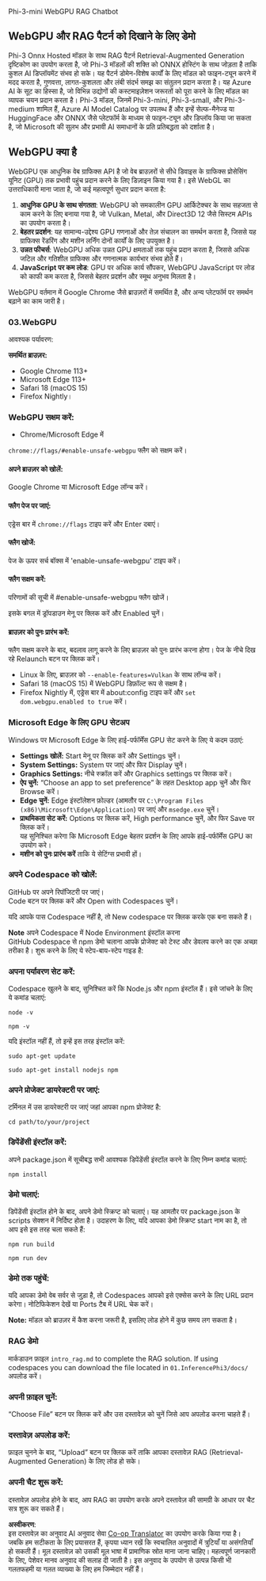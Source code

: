 <!--
CO_OP_TRANSLATOR_METADATA:
{
  "original_hash": "4aac6b8a5dcbbe9a32b47be30340cac2",
  "translation_date": "2025-05-08T06:48:37+00:00",
  "source_file": "code/08.RAG/rag_webgpu_chat/README.md",
  "language_code": "hi"
}
-->
Phi-3-mini WebGPU RAG Chatbot

## WebGPU और RAG पैटर्न को दिखाने के लिए डेमो
Phi-3 Onnx Hosted मॉडल के साथ RAG पैटर्न Retrieval-Augmented Generation दृष्टिकोण का उपयोग करता है, जो Phi-3 मॉडलों की शक्ति को ONNX होस्टिंग के साथ जोड़ता है ताकि कुशल AI डिप्लॉयमेंट संभव हो सके। यह पैटर्न डोमेन-विशेष कार्यों के लिए मॉडल को फाइन-ट्यून करने में मदद करता है, गुणवत्ता, लागत-कुशलता और लंबी संदर्भ समझ का संतुलन प्रदान करता है। यह Azure AI के सूट का हिस्सा है, जो विभिन्न उद्योगों की कस्टमाइज़ेशन जरूरतों को पूरा करने के लिए मॉडल का व्यापक चयन प्रदान करता है। Phi-3 मॉडल, जिनमें Phi-3-mini, Phi-3-small, और Phi-3-medium शामिल हैं, Azure AI Model Catalog पर उपलब्ध हैं और इन्हें सेल्फ-मैनेज्ड या HuggingFace और ONNX जैसे प्लेटफॉर्म के माध्यम से फाइन-ट्यून और डिप्लॉय किया जा सकता है, जो Microsoft की सुलभ और प्रभावी AI समाधानों के प्रति प्रतिबद्धता को दर्शाता है।

## WebGPU क्या है
WebGPU एक आधुनिक वेब ग्राफिक्स API है जो वेब ब्राउज़रों से सीधे डिवाइस के ग्राफिक्स प्रोसेसिंग यूनिट (GPU) तक प्रभावी पहुंच प्रदान करने के लिए डिज़ाइन किया गया है। इसे WebGL का उत्तराधिकारी माना जाता है, जो कई महत्वपूर्ण सुधार प्रदान करता है:

1. **आधुनिक GPU के साथ संगतता**: WebGPU को समकालीन GPU आर्किटेक्चर के साथ सहजता से काम करने के लिए बनाया गया है, जो Vulkan, Metal, और Direct3D 12 जैसे सिस्टम APIs का उपयोग करता है।
2. **बेहतर प्रदर्शन**: यह सामान्य-उद्देश्य GPU गणनाओं और तेज़ संचालन का समर्थन करता है, जिससे यह ग्राफिक्स रेंडरिंग और मशीन लर्निंग दोनों कार्यों के लिए उपयुक्त है।
3. **उन्नत फीचर्स**: WebGPU अधिक उन्नत GPU क्षमताओं तक पहुंच प्रदान करता है, जिससे अधिक जटिल और गतिशील ग्राफिक्स और गणनात्मक कार्यभार संभव होते हैं।
4. **JavaScript पर कम लोड**: GPU पर अधिक कार्य सौंपकर, WebGPU JavaScript पर लोड को काफी कम करता है, जिससे बेहतर प्रदर्शन और स्मूथ अनुभव मिलता है।

WebGPU वर्तमान में Google Chrome जैसे ब्राउज़रों में समर्थित है, और अन्य प्लेटफॉर्म पर समर्थन बढ़ाने का काम जारी है।

### 03.WebGPU
आवश्यक पर्यावरण:

**समर्थित ब्राउज़र:**  
- Google Chrome 113+  
- Microsoft Edge 113+  
- Safari 18 (macOS 15)  
- Firefox Nightly।

### WebGPU सक्षम करें:

- Chrome/Microsoft Edge में 

`chrome://flags/#enable-unsafe-webgpu` फ्लैग को सक्षम करें।

#### अपने ब्राउज़र को खोलें:
Google Chrome या Microsoft Edge लॉन्च करें।

#### फ्लैग पेज पर जाएं:
एड्रेस बार में `chrome://flags` टाइप करें और Enter दबाएं।

#### फ्लैग खोजें:
पेज के ऊपर सर्च बॉक्स में 'enable-unsafe-webgpu' टाइप करें।

#### फ्लैग सक्षम करें:
परिणामों की सूची में #enable-unsafe-webgpu फ्लैग खोजें।

इसके बगल में ड्रॉपडाउन मेनू पर क्लिक करें और Enabled चुनें।

#### ब्राउज़र को पुनः प्रारंभ करें:

फ्लैग सक्षम करने के बाद, बदलाव लागू करने के लिए ब्राउज़र को पुनः प्रारंभ करना होगा। पेज के नीचे दिख रहे Relaunch बटन पर क्लिक करें।

- Linux के लिए, ब्राउज़र को `--enable-features=Vulkan` के साथ लॉन्च करें।  
- Safari 18 (macOS 15) में WebGPU डिफ़ॉल्ट रूप से सक्षम है।  
- Firefox Nightly में, एड्रेस बार में about:config टाइप करें और `set dom.webgpu.enabled to true` करें।

### Microsoft Edge के लिए GPU सेटअप

Windows पर Microsoft Edge के लिए हाई-पर्फॉर्मेंस GPU सेट करने के लिए ये कदम उठाएं:

- **Settings खोलें:** Start मेनू पर क्लिक करें और Settings चुनें।  
- **System Settings:** System पर जाएं और फिर Display चुनें।  
- **Graphics Settings:** नीचे स्क्रॉल करें और Graphics settings पर क्लिक करें।  
- **ऐप चुनें:** “Choose an app to set preference” के तहत Desktop app चुनें और फिर Browse करें।  
- **Edge चुनें:** Edge इंस्टॉलेशन फ़ोल्डर (आमतौर पर `C:\Program Files (x86)\Microsoft\Edge\Application`) पर जाएं और `msedge.exe` चुनें।  
- **प्राथमिकता सेट करें:** Options पर क्लिक करें, High performance चुनें, और फिर Save पर क्लिक करें।  
यह सुनिश्चित करेगा कि Microsoft Edge बेहतर प्रदर्शन के लिए आपके हाई-पर्फॉर्मेंस GPU का उपयोग करे।  
- **मशीन को पुनः प्रारंभ करें** ताकि ये सेटिंग्स प्रभावी हों।

### अपने Codespace को खोलें:
GitHub पर अपने रिपॉजिटरी पर जाएं।  
Code बटन पर क्लिक करें और Open with Codespaces चुनें।

यदि आपके पास Codespace नहीं है, तो New codespace पर क्लिक करके एक बना सकते हैं।

**Note** अपने Codespace में Node Environment इंस्टॉल करना  
GitHub Codespace से npm डेमो चलाना आपके प्रोजेक्ट को टेस्ट और डेवलप करने का एक अच्छा तरीका है। शुरू करने के लिए ये स्टेप-बाय-स्टेप गाइड है:

### अपना पर्यावरण सेट करें:
Codespace खुलने के बाद, सुनिश्चित करें कि Node.js और npm इंस्टॉल हैं। इसे जांचने के लिए ये कमांड चलाएं:  
```
node -v
```  
```
npm -v
```

यदि इंस्टॉल नहीं हैं, तो इन्हें इस तरह इंस्टॉल करें:  
```
sudo apt-get update
```  
```
sudo apt-get install nodejs npm
```

### अपने प्रोजेक्ट डायरेक्टरी पर जाएं:
टर्मिनल में उस डायरेक्टरी पर जाएं जहां आपका npm प्रोजेक्ट है:  
```
cd path/to/your/project
```

### डिपेंडेंसी इंस्टॉल करें:
अपने package.json में सूचीबद्ध सभी आवश्यक डिपेंडेंसी इंस्टॉल करने के लिए निम्न कमांड चलाएं:  

```
npm install
```

### डेमो चलाएं:
डिपेंडेंसी इंस्टॉल होने के बाद, अपने डेमो स्क्रिप्ट को चलाएं। यह आमतौर पर package.json के scripts सेक्शन में निर्दिष्ट होता है। उदाहरण के लिए, यदि आपका डेमो स्क्रिप्ट start नाम का है, तो आप इसे इस तरह चला सकते हैं:  

```
npm run build
```  
```
npm run dev
```

### डेमो तक पहुंचें:
यदि आपका डेमो वेब सर्वर से जुड़ा है, तो Codespaces आपको इसे एक्सेस करने के लिए URL प्रदान करेगा। नोटिफिकेशन देखें या Ports टैब में URL चेक करें।

**Note:** मॉडल को ब्राउज़र में कैश करना जरूरी है, इसलिए लोड होने में कुछ समय लग सकता है।

### RAG डेमो
मार्कडाउन फ़ाइल `intro_rag.md` to complete the RAG solution. If using codespaces you can download the file located in `01.InferencePhi3/docs/` अपलोड करें।

### अपनी फ़ाइल चुनें:
“Choose File” बटन पर क्लिक करें और उस दस्तावेज़ को चुनें जिसे आप अपलोड करना चाहते हैं।

### दस्तावेज़ अपलोड करें:
फ़ाइल चुनने के बाद, “Upload” बटन पर क्लिक करें ताकि आपका दस्तावेज़ RAG (Retrieval-Augmented Generation) के लिए लोड हो सके।

### अपनी चैट शुरू करें:
दस्तावेज़ अपलोड होने के बाद, आप RAG का उपयोग करके अपने दस्तावेज़ की सामग्री के आधार पर चैट सत्र शुरू कर सकते हैं।

**अस्वीकरण**:  
इस दस्तावेज़ का अनुवाद AI अनुवाद सेवा [Co-op Translator](https://github.com/Azure/co-op-translator) का उपयोग करके किया गया है। जबकि हम सटीकता के लिए प्रयासरत हैं, कृपया ध्यान रखें कि स्वचालित अनुवादों में त्रुटियाँ या असंगतियाँ हो सकती हैं। मूल दस्तावेज़ को उसकी मूल भाषा में प्रामाणिक स्रोत माना जाना चाहिए। महत्वपूर्ण जानकारी के लिए, पेशेवर मानव अनुवाद की सलाह दी जाती है। इस अनुवाद के उपयोग से उत्पन्न किसी भी गलतफहमी या गलत व्याख्या के लिए हम जिम्मेदार नहीं हैं।